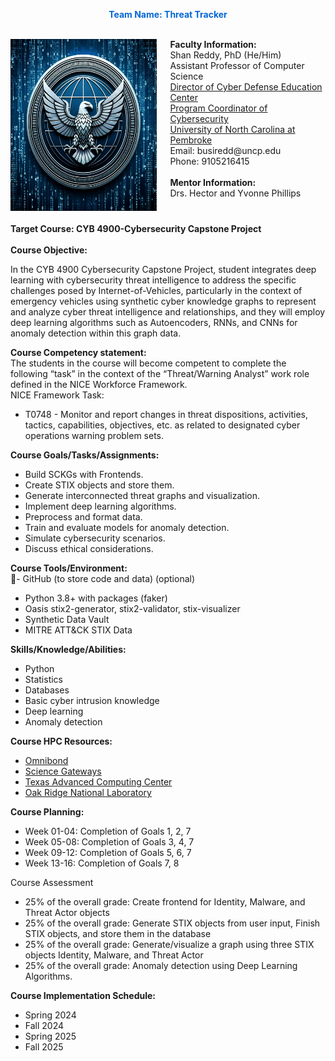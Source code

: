  <font color="#0366d6"><strong> <center> Team Name: Threat Tracker </center></strong></font> <br>
 
<div class="columns">
  <div class="column">
    <img src="Hero.png" width="275" height="275" alt="Hero Logo">
  </div>
  <div class="column">
    <strong>Faculty Information:</strong><br>
    Shan Reddy, PhD (He/Him)<br>
    Assistant Professor of Computer Science<br>
    <a href="https://www.uncp.edu/departments/mathematics-and-computer-science/uncp-cyber-defense-education-center">Director of Cyber Defense Education Center</a><br>
    <a href="https://www.uncp.edu/departments/mathematics-and-computer-science/computer-science/cybersecurity">Program Coordinator of Cybersecurity</a><br>
    <a href="https://www.uncp.edu/">University of North Carolina at Pembroke</a><br>
    Email: busiredd@uncp.edu<br>
    Phone: 9105216415<br><br>
    <strong>Mentor Information:</strong><br>
    Drs. Hector and Yvonne Phillips
  </div>
</div>

<br>
<strong>Target Course: CYB 4900-Cybersecurity Capstone Project</strong><br><br>
<strong>Course Objective:</strong><br> 

In the CYB 4900 Cybersecurity Capstone Project, student integrates deep learning with cybersecurity threat intelligence to address the specific challenges posed by Internet-of-Vehicles, particularly in the context of emergency vehicles using synthetic cyber knowledge graphs to represent and analyze cyber threat intelligence and relationships, and they will employ deep learning algorithms such as Autoencoders, RNNs, and CNNs for anomaly detection within this graph data. <br>

<strong>Course Competency statement:</strong><br>
The students in the course will become competent to complete the following “task” in the context of the “Threat/Warning Analyst” work role defined in the NICE Workforce
Framework.<br>
NICE Framework Task:<br>
- T0748 - Monitor and report changes in threat dispositions, activities, tactics, capabilities, objectives, etc. as related to designated cyber operations warning problem sets.

<strong>Course Goals/Tasks/Assignments:</strong><br>
- Build SCKGs with Frontends.
- Create STIX objects and store them.
- Generate interconnected threat graphs and visualization.
- Implement deep learning algorithms.
- Preprocess and format data.
- Train and evaluate models for anomaly detection.
- Simulate cybersecurity scenarios.
- Discuss ethical considerations.

<strong>Course Tools/Environment:</strong><br>
- GitHub (to store code and data) (optional)
- Python 3.8+ with packages (faker)
- Oasis stix2-generator, stix2-validator, stix-visualizer
- Synthetic Data Vault
- MITRE ATT&CK STIX Data

<strong>Skills/Knowledge/Abilities:</strong><br>
- Python
- Statistics
- Databases
- Basic cyber intrusion knowledge
- Deep learning
- Anomaly detection

<strong>Course HPC Resources:</strong><br>
- <a href="http://www.omnibond.com">Omnibond</a><br>
- <a href="https://sciencegateways.org">Science Gateways</a><be>
- <a href="https://www.tacc.utexas.edu/">Texas Advanced Computing Center</a><br>
- <a href="https://www.ornl.gov">Oak Ridge National Laboratory</a><be>

<strong>Course Planning:</strong><br>
- Week 01-04: Completion of Goals 1, 2, 7
- Week 05-08: Completion of Goals 3, 4, 7
- Week 09-12: Completion of Goals 5, 6, 7
- Week 13-16: Completion of Goals 7, 8

Course Assessment
- 25% of the overall grade: Create frontend for Identity, Malware, and Threat Actor objects
- 25% of the overall grade: Generate STIX objects from user input, Finish STIX objects, and store them in the database
- 25% of the overall grade: Generate/visualize a graph using three STIX objects Identity, Malware, and Threat Actor
- 25% of the overall grade: Anomaly detection using Deep Learning Algorithms. 

<strong>Course Implementation Schedule:</strong><br>
- Spring 2024
- Fall 2024
- Spring 2025
- Fall 2025
